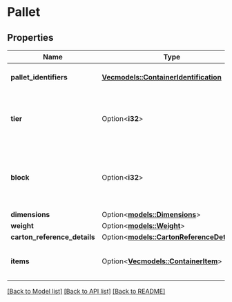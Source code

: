 # Pallet

## Properties

Name | Type | Description | Notes
------------ | ------------- | ------------- | -------------
**pallet_identifiers** | [**Vec<models::ContainerIdentification>**](ContainerIdentification.md) | A list of pallet identifiers. | 
**tier** | Option<**i32**> | Number of layers per pallet. Only applicable to container type Pallet. | [optional]
**block** | Option<**i32**> | Number of cartons per layer on the pallet. Only applicable to container type Pallet. | [optional]
**dimensions** | Option<[**models::Dimensions**](Dimensions.md)> |  | [optional]
**weight** | Option<[**models::Weight**](Weight.md)> |  | [optional]
**carton_reference_details** | Option<[**models::CartonReferenceDetails**](CartonReferenceDetails.md)> |  | [optional]
**items** | Option<[**Vec<models::ContainerItem>**](ContainerItem.md)> | A list of container item details. | [optional]

[[Back to Model list]](../README.md#documentation-for-models) [[Back to API list]](../README.md#documentation-for-api-endpoints) [[Back to README]](../README.md)


